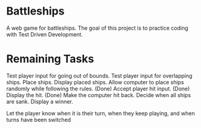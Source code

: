 # Battleships

A web game for battleships. The goal of this project is to practice coding with Test Driven Development.

# Remaining Tasks

Test player input for going out of bounds.
Test player input for overlapping ships.
Place ships.
Display placed ships.
Allow computer to place ships randomly while following the rules.
(Done) Accept player hit input.
(Done) Display the hit.
(Done) Make the computer hit back.
Decide when all ships are sank.
Display a winner.

Let the player know when it is their turn, when they keep playing, and when turns have been switched
